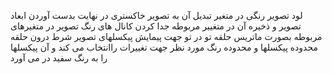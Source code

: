 لود تصویر رنگی در متغیر 
تبدیل آن به تصویر خاکستری
 در نهایت بدست آوردن ابعاد تصویر و ذخیره آن در متغییر مربوطه
 جدا کردن کانال های رنگ  تصویر در متغیرهای مربوطه بصورت ماتریس
 حلقه تو در تو جهت پیمایش پیکسلهای تصویر
شرط درون حلقه محدوده پیکسلها و محدوده رنگ مورد نظر جهت تغییرات راانتخاب می کند و آن پیکسلها را به رنگ سفید در می آورد
